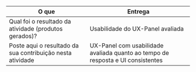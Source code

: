 
|O que| Entrega |
|--|--|
| Qual foi o resultado da atividade (produtos gerados)? |Usabilidade do UX-Panel avaliada|
| Poste aqui o resultado da sua contribuição nesta atividade |UX-Panel com usabilidade avaliada quanto ao tempo de resposta e UI consistentes|
